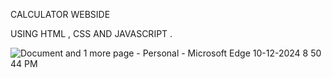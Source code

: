 CALCULATOR WEBSIDE

USING HTML , CSS AND JAVASCRIPT .


![Document and 1 more page - Personal - Microsoft​ Edge 10-12-2024 8 50 44 PM](https://github.com/user-attachments/assets/ca2c8576-18e4-41ba-a5a1-f408fa12ed2b)
